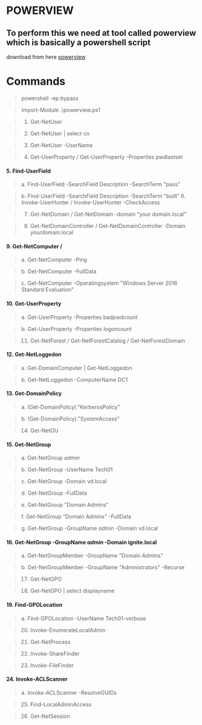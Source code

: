 # POWERVIEW

## To perform this we need at tool called powerview which is basically a powershell script
download from here [powerview][def]

# Commands
>powershell -ep bypass

>Import-Module .\powerview.ps1

>1. Get-NetUser

>2. Get-NetUser | select cn 

>3. Get-NetUser -UserName <any user name>

>4. Get-UserProperty  / Get-UserProperty -Properties pwdlastset

#### 5. Find-UserField 
>a. Find-UserField -SearchField Description -SearchTerm "pass"

>b. Find-UserField -SearchField Description -SearchTerm "built"
>6. Invoke-UserHunter / Invoke-UserHunter -CheckAccess

>7. Get-NetDomain / Get-NetDomain -domain "your domain.local"

>8. Get-NetDomainController / Get-NetDomainController -Domain yourdomain.local 

#### 9. Get-NetComputer /

>a. Get-NetComputer -Ping

>b. Get-NetComputer -FullData

>c. Get-NetComputer -Operatingsystem "Windows Server 2016 Standard Evaluation"
#### 10. Get-UserProperty

>a. Get-UserProperty -Properties badpwdcount 

>b. Get-UserProperty -Properties logoncount

>11. Get-NetForest / Get-NetForestCatalog  / Get-NetForestDomain

#### 12. Get-NetLoggedon
>a. Get-DomainComputer | Get-NetLoggedon 

>b. Get-NetLoggedon -ComputerName DC1

#### 13. Get-DomainPolicy
>a. (Get-DomainPolicy)."KerberosPolicy"

>b. (Get-DomainPolicy)."SystemAccess"

>14. Get-NetOU

#### 15. Get-NetGroup 
>a. Get-NetGroup *admin* 

>b. Get-NetGroup -UserName Tech01

>c. Get-NetGroup -Domain vd.local

>d. Get-NetGroup -FullData

>e. Get-NetGroup "Domain Admins" 

>f. Get-NetGroup "Domain Admins" -FullData

>g. Get-NetGroup -GroupName *admin* -Domain vd.local

#### 16. Get-NetGroup -GroupName *admin* -Domain ignite.local
>a. Get-NetGroupMember -GroupName "Domain Admins"
        
>b. Get-NetGroupMember -GroupName "Administrators" -Recurse

>17. Get-NetGPO 

>18. Get-NetGPO | select displayname

#### 19. Find-GPOLocation 
>a. Find-GPOLocation -UserName Tech01-verbose

>20. Invoke-EnumerateLocalAdmin

>21. Get-NetProcess 

>22. Invoke-ShareFinder

>23. Invoke-FileFinder 

#### 24. Invoke-ACLScanner 
>a. Invoke-ACLScanner -ResolveGUIDs
 
>25. Find-LocalAdminAccess

>26. Get-NetSession 








































































[def]: https://www.powershellgallery.com/packages/PowerSploit/3.0.0.0/Content/Recon%5CPowerView.ps1